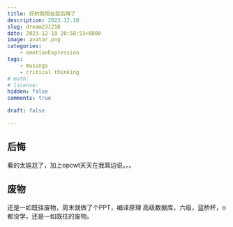 ```yaml
---
title: 好的我现在就后悔了
description: 2023.12.10
slug: dream231210
date: 2023-12-10 20:58:53+0800
image: avatar.png
categories:
    - emotionExpression
tags:
    - musings
    - critical thinking
# math: 
# license: 
hidden: false
comments: true

draft: false

---
```


## 后悔

看的太尴尬了，加上opcwt天天在我耳边说。。。

## 废物

还是一如既往废物，周末就做了个PPT，编译原理 高级数据库，六级，蓝桥杯，o都没学，还是一如既往的废物。
